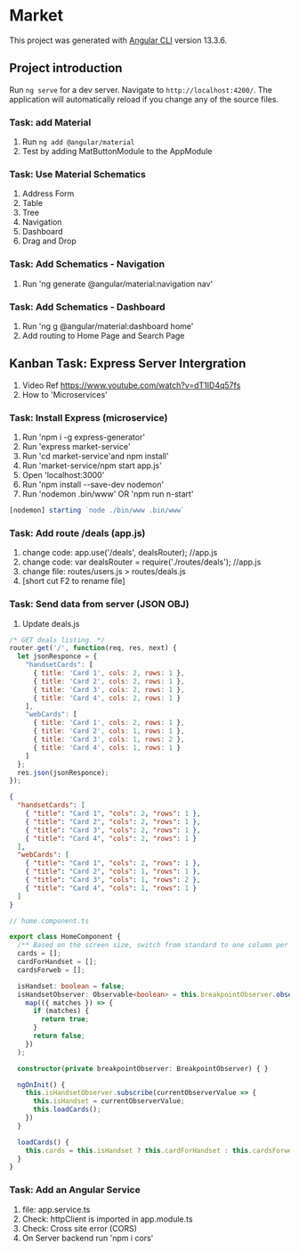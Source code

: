 # Market

This project was generated with [Angular CLI](https://github.com/angular/angular-cli) version 13.3.6.

## Project introduction

Run `ng serve` for a dev server. Navigate to `http://localhost:4200/`. The application will automatically reload if you change any of the source files.

### Task: add Material

1. Run `ng add @angular/material`
2. Test by adding MatButtonModule to the AppModule

### Task: Use Material Schematics

1. Address Form
2. Table
3. Tree
4. Navigation
5. Dashboard
6. Drag and Drop

### Task: Add Schematics - Navigation

1. Run 'ng generate @angular/material:navigation nav'

### Task: Add Schematics - Dashboard

1. Run 'ng g @angular/material:dashboard home'
2. Add routing to Home Page and Search Page

## Kanban Task: Express Server Intergration

1. Video Ref <https://www.youtube.com/watch?v=dT1ID4q57fs>
2. How to 'Microservices'

### Task: Install Express (microservice)

1. Run 'npm i -g express-generator'
2. Run 'express market-service'
3. Run 'cd market-service'and npm install'
4. Run 'market-service/npm start app.js'
5. Open 'localhost:3000'
6. Run 'npm install --save-dev nodemon'
7. Run 'nodemon .bin/www' OR 'npm run n-start'

```typescript
[nodemon] starting `node ./bin/www .bin/www`
```

### Task: Add route /deals (app.js)

1. change code: app.use('/deals', dealsRouter); //app.js
2. change code: var dealsRouter = require('./routes/deals'); //app.js
3. change file: routes/users.js > routes/deals.js
4. [short cut F2 to rename file]

### Task: Send data from server (JSON OBJ)

1. Update deals.js

```Javascript
/* GET deals listing. */
router.get('/', function(req, res, next) {
  let jsonResponce = {
    "handsetCards": [
      { title: 'Card 1', cols: 2, rows: 1 },
      { title: 'Card 2', cols: 2, rows: 1 },
      { title: 'Card 3', cols: 2, rows: 1 },
      { title: 'Card 4', cols: 2, rows: 1 }
    ],
    "webCards": [
      { title: 'Card 1', cols: 2, rows: 1 },
      { title: 'Card 2', cols: 1, rows: 1 },
      { title: 'Card 3', cols: 1, rows: 2 },
      { title: 'Card 4', cols: 1, rows: 1 }
    ]
  };
  res.json(jsonResponce);
});
```

```json
{
  "handsetCards": [
    { "title": "Card 1", "cols": 2, "rows": 1 },
    { "title": "Card 2", "cols": 2, "rows": 1 },
    { "title": "Card 3", "cols": 2, "rows": 1 },
    { "title": "Card 4", "cols": 2, "rows": 1 }
  ],
  "webCards": [
    { "title": "Card 1", "cols": 2, "rows": 1 },
    { "title": "Card 2", "cols": 1, "rows": 1 },
    { "title": "Card 3", "cols": 1, "rows": 2 },
    { "title": "Card 4", "cols": 1, "rows": 1 }
  ]
}
```

```typescript
// home.component.ts

export class HomeComponent {
  /** Based on the screen size, switch from standard to one column per row */
  cards = [];
  cardForHandset = [];
  cardsForweb = [];

  isHandset: boolean = false;
  isHandsetObserver: Observable<boolean> = this.breakpointObserver.observe(Breakpoints.Handset).pipe(
    map(({ matches }) => {
      if (matches) {
        return true;
      }
      return false;
    })
  );

  constructor(private breakpointObserver: BreakpointObserver) { }

  ngOnInit() {
    this.isHandsetObserver.subscribe(currentObserverValue => {
      this.isHandset = currentObserverValue;
      this.loadCards();
    })
  }

  loadCards() {
    this.cards = this.isHandset ? this.cardForHandset : this.cardsForweb
  }
}
```

### Task: Add an Angular Service

1. file: app.service.ts
2. Check: httpClient is imported in app.module.ts
3. Check: Cross site error (CORS)
4. On Server backend run 'npm i cors'
